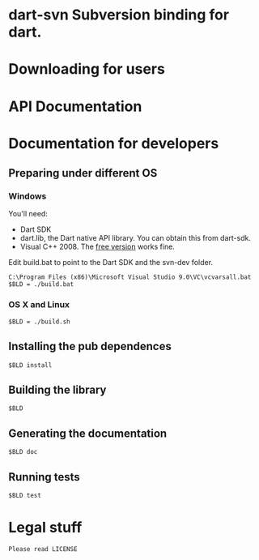 dart-svn Subversion binding for dart.
========

# Downloading for users

# API Documentation

# Documentation for developers

## Preparing under different OS

### Windows

You'll need:

  * Dart SDK
  * dart.lib, the Dart native API library. You can obtain this from dart-sdk.
  * Visual C++ 2008. The [free version](http://msdn.microsoft.com/en-us/express/future/bb421473) works fine.

Edit build.bat to point to the Dart SDK and the svn-dev folder.

    C:\Program Files (x86)\Microsoft Visual Studio 9.0\VC\vcvarsall.bat
    $BLD = ./build.bat

### OS X and Linux
    $BLD = ./build.sh

## Installing the pub dependences
    $BLD install

## Building the library
    $BLD

## Generating the documentation

    $BLD doc

## Running tests

    $BLD test

# Legal stuff
    Please read LICENSE
